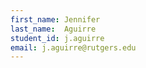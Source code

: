 ```yaml
---
first_name: Jennifer
last_name:  Aguirre
student_id: j.aguirre
email: j.aguirre@rutgers.edu
---
```

